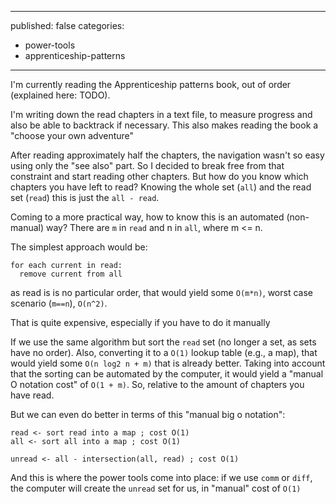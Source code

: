----
published: false
categories:
  - power-tools
  - apprenticeship-patterns
----

I'm currently reading the Apprenticeship patterns book, out of order (explained here: TODO).

I'm writing down the read chapters in a text file, to measure progress and also be able to backtrack if necessary. This also makes reading the book a "choose your own adventure"

After reading approximately half the chapters, the navigation wasn't so easy using only the "see also" part. So I decided to break free from that constraint and start reading other chapters. But how do you know which chapters you have left to read? Knowing the whole set (``all``) and the read set (``read``) this is just the ``all - read``.

Coming to a more practical way, how to know this is an automated (non-manual) way? There are ``m`` in ``read`` and n in ``all``, where m <= n.

The simplest approach would be:

````
for each current in read:
  remove current from all
````

as read is is no particular order, that would yield some ``O(m*n)``, worst case scenario (``m==n``), ``O(n^2)``.

That is quite expensive, especially if you have to do it manually

If we use the same algorithm but sort the ``read`` set (no longer a set, as sets have no order). Also, converting it to a ``O(1)`` lookup table (e.g., a map), that would yield some ``O(n log2 n + m)`` that is already better. Taking into account that the sorting can be automated by the computer, it would yield a "manual O notation cost" of ``O(1 + m)``. So, relative to the amount of chapters you have read.

But we can even do better in terms of this "manual big o notation":

````
read <- sort read into a map ; cost O(1)
all <- sort all into a map ; cost O(1)

unread <- all - intersection(all, read) ; cost O(1)
````

And this is where the power tools come into place: if we use ``comm`` or ``diff``, the computer will create  the ````unread```` set for us, in "manual" cost of ``O(1)``
